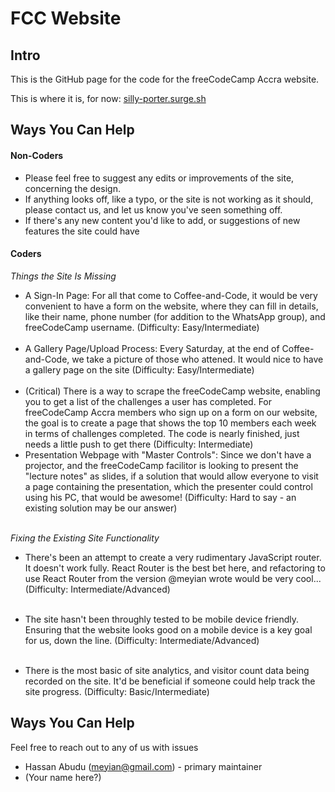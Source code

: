 # FCC Website

## Intro

This is the GitHub page for the code for the freeCodeCamp Accra website.

This is where it is, for now: [silly-porter.surge.sh](http://silly-porter.surge.sh)


## Ways You Can Help

#### Non-Coders

* Please feel free to suggest any edits or improvements of the site, concerning the design.
* If anything looks off, like a typo, or the site is not working as it should, please contact us, and let us know you've seen something off.
* If there's any new content you'd like to add, or suggestions of new features the site could have 


#### Coders

_Things the Site Is Missing_

* A Sign-In Page: For all that come to Coffee-and-Code, it would be very convenient to have a form on the website, where they can fill in details, like their name, phone number (for addition to the WhatsApp group), and freeCodeCamp username. (Difficulty: Easy/Intermediate) <br><br>
* A Gallery Page/Upload Process: Every Saturday, at the end of Coffee-and-Code, we take a picture of those who attened. It would nice to have a gallery page on the site (Difficulty: Easy/Intermediate) <br><br>
* (Critical) There is a way to scrape the freeCodeCamp website, enabling you to get a list of the challenges a user has completed. For freeCodeCamp Accra members who sign up on a form on our website, the goal is to create a page that shows the top 10 members each week in terms of challenges completed. The code is nearly finished, just needs a little push to get there (Difficulty: Intermediate)
* Presentation Webpage with "Master Controls": Since we don't have a projector, and the freeCodeCamp facilitor is looking to present the "lecture notes" as slides, if a solution that would allow everyone to visit a page containing the presentation, which the presenter could control using his PC, that would be awesome! (Difficulty: Hard to say - an existing solution may be our answer) <br><br>


_Fixing the Existing Site Functionality_

* There's been an attempt to create a very rudimentary JavaScript router. It doesn't work fully. React Router is the best bet here, and refactoring to use React Router from the version @meyian wrote would be very cool... (Difficulty: Intermediate/Advanced) <br><br>

* The site hasn't been throughly tested to be mobile device friendly. Ensuring that the website looks good on a mobile device is a key goal for us, down the line. (Difficulty: Intermediate/Advanced)<br><br>

* There is the most basic of site analytics, and visitor count data being recorded on the site. It'd be beneficial if someone could help track the site progress. (Difficulty: Basic/Intermediate)


## Ways You Can Help

Feel free to reach out to any of us with issues

* Hassan Abudu (meyian@gmail.com) - primary maintainer
* (Your name here?)
